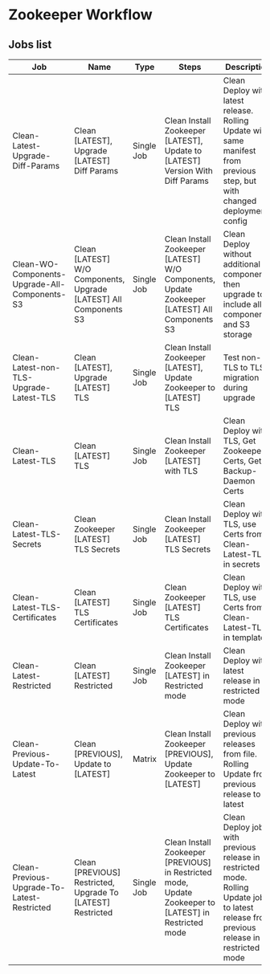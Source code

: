 # Zookeeper Workflow

## Jobs list
<!-- markdownlint-disable line-length -->
| Job                                                       | Name                                                              | Type       | Steps                                                                                                  | Description                                                                                                                                |
|-----------------------------------------------------------|-------------------------------------------------------------------|------------|--------------------------------------------------------------------------------------------------------|--------------------------------------------------------------------------------------------------------------------------------------------| 
| Clean-Latest-Upgrade-Diff-Params                          | Clean [LATEST], Upgrade [LATEST] Diff Params                      | Single Job | Clean Install Zookeeper [LATEST], Update to [LATEST] Version With Diff Params                          | Clean Deploy with latest release. Rolling Update with same manifest from previous step, but with changed deployment config                 |
| Clean-WO-Components-Upgrade-All-Components-S3             | Clean [LATEST] W/O Components, Upgrade [LATEST] All Components S3 | Single Job | Clean Install Zookeeper [LATEST] W/O Components, Update Zookeeper [LATEST] All Components S3           | Clean Deploy without additional components, then upgrade to include all components and S3 storage                                          |
| Clean-Latest-non-TLS-Upgrade-Latest-TLS                   | Clean [LATEST], Upgrade [LATEST] TLS                              | Single Job | Clean Install Zookeeper [LATEST], Update Zookeeper to [LATEST] TLS                                     | Test non-TLS to TLS migration during upgrade                                                                                               |
| Clean-Latest-TLS                                          | Clean [LATEST] TLS                                                | Single Job | Clean Install Zookeeper [LATEST] with TLS                                                              | Clean Deploy with TLS, Get Zookeeper Certs, Get Backup-Daemon Certs                                                                        |
| Clean-Latest-TLS-Secrets                                  | Clean Zookeeper [LATEST] TLS Secrets                              | Single Job | Clean Install Zookeeper [LATEST] TLS Secrets                                                           | Clean Deploy with TLS, use Certs from Clean-Latest-TLS in secrets                                                                          |
| Clean-Latest-TLS-Certificates                             | Clean [LATEST] TLS Certificates                                   | Single Job | Clean Zookeeper [LATEST] TLS Certificates                                                              | Clean Deploy with TLS, use Certs from Clean-Latest-TLS in template                                                                         |
| Clean-Latest-Restricted                                   | Clean [LATEST] Restricted                                         | Single Job | Clean Install Zookeeper [LATEST] in Restricted mode                                                    | Clean Deploy with latest release in restricted mode                                                                                        |
| Clean-Previous-Update-To-Latest                           | Clean [PREVIOUS], Update to [LATEST]                              | Matrix     | Clean Install Zookeeper [PREVIOUS], Update Zookeeper to [LATEST]                                       | Clean Deploy with previous releases from file.  Rolling Update from previous release to latest                                             |
| Clean-Previous-Upgrade-To-Latest-Restricted               | Clean [PREVIOUS] Restricted, Upgrade To [LATEST] Restricted       | Single Job | Clean Install Zookeeper [PREVIOUS] in Restricted mode, Update Zookeeper to [LATEST] in Restricted mode | Clean Deploy job with previous release in restricted mode.  Rolling Update job to latest release from previous release in restricted mode  |
<!-- markdownlint-enable line-length -->

